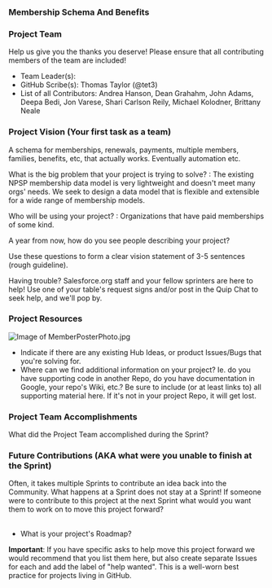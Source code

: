 ### Membership Schema And Benefits

### Project Team
Help us give you the thanks you deserve! Please ensure that all contributing members of the team are included!
* Team Leader(s): 
* GitHub Scribe(s): Thomas Taylor (@tet3)
* List of all Contributors: Andrea Hanson, Dean Grahahm, John Adams, Deepa Bedi, Jon Varese, Shari Carlson Reily, Michael Kolodner, Brittany Neale

### Project Vision (Your first task as a team)
A schema for memberships, renewals, payments, multiple members, families, benefits, etc, that actually works. Eventually automation etc.

What is the big problem that your project is trying to solve?
: The existing NPSP membership data model is very lightweight and doesn't meet many orgs' needs. We seek to design a data model that is flexible and extensible for a wide range of membership models. 

Who will be using your project?
: Organizations that have paid memberships of some kind. 

A year from now, how do you see people describing your project?

Use these questions to form a clear vision statement of 3-5 sentences (rough guideline). 

Having trouble? Salesforce.org staff and your fellow sprinters are here to help! Use one of your table's request signs and/or post in the Quip Chat to seek help, and we'll pop by.


### Project Resources

![Image of MemberPosterPhoto.jpg](images/PhillyRepo.jpg)

* Indicate if there are any existing Hub Ideas, or product Issues/Bugs that you're solving for. 
* Where can we find additional information on your project? Ie. do you have supporting code in another Repo, do you have documentation in Google, your repo's Wiki, etc.? Be sure to include (or at least links to) all supporting material here. If it's not in your project Repo, it will get lost.

### Project Team Accomplishments
What did the Project Team accomplished during the Sprint?

### Future Contributions (AKA what were you unable to finish at the Sprint)
Often, it takes multiple Sprints to contribute an idea back into the Community. What happens at a Sprint does not stay at a Sprint! If someone were to contribute to this project at the next Sprint what would you want them to work on to move this project forward?<br><br>
* What is your project's Roadmap?

**Important**: If you have specific asks to help move this project forward we would recommend that you list them here, but also create separate Issues for each and add the label of "help wanted". This is a well-worn best practice for projects living in GitHub.